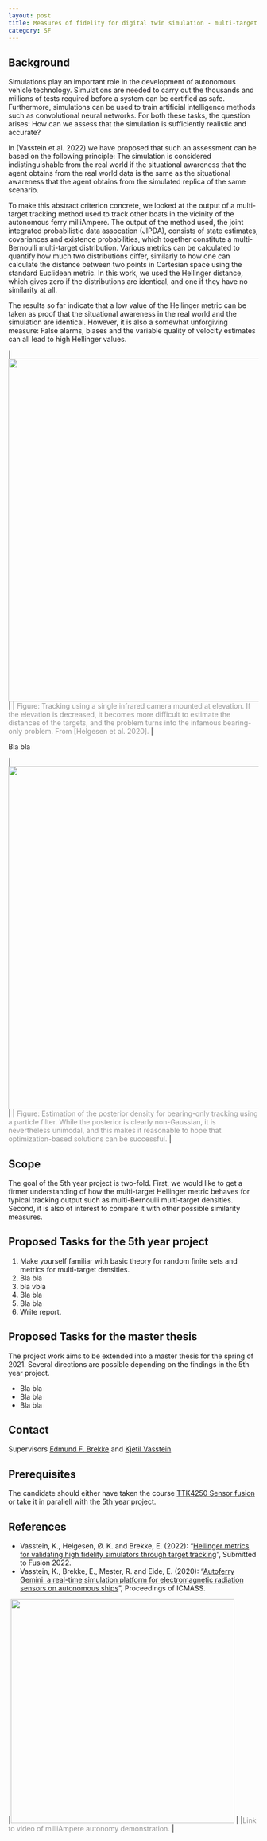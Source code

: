 ```yaml
---
layout: post
title: Measures of fidelity for digital twin simulation - multi-target distribution metrics
category: SF
---
```

## Background
Simulations play an important role in the development of autonomous vehicle technology. Simulations are needed to carry out the thousands and millions of tests required before a system can be certified as safe. Furthermore, simulations can be used to train artificial intelligence methods such as convolutional neural networks. For both these tasks, the question arises: How can we assess that the simulation is sufficiently realistic and accurate?

In (Vasstein et al. 2022) we have proposed that such an assessment can be based on the following principle: The simulation is considered indistinguishable from the real world if the situational awareness that the agent obtains from the real world data is the same as the situational awareness that the agent obtains from the simulated replica of the same scenario. 

To make this abstract criterion concrete, we looked at the output of a multi-target tracking method used to track other boats in the vicinity of the autonomous ferry milliAmpere. The output of the method used, the joint integrated probabilistic data assocation (JIPDA), consists of state estimates, covariances and existence probabilities, which together constitute a multi-Bernoulli multi-target distribution. Various metrics can be calculated to quantify how much two distributions differ, similarly to how one can calculate the distance between two points in Cartesian space using the standard Euclidean metric. In this work, we used the Hellinger distance, which gives zero if the distributions are identical, and one if they have no similarity at all. 

The results so far indicate that a low value of the Hellinger metric can be taken as proof that the situational awareness in the real world and the simulation are identical. However, it is also a somewhat unforgiving measure: False alarms, biases and the variable quality of velocity estimates can all lead to high Hellinger values. 


|<img src="{{site.url}}/assets/irtracking.png" width="690"> | 
| <span style="color:#959595">Figure: Tracking using a single infrared camera mounted at elevation. If the elevation is decreased, it becomes more difficult to estimate the distances of the targets, and the problem turns into the infamous bearing-only problem. From [Helgesen et al. 2020].</span> | 

Bla bla

|<img src="{{site.url}}/assets/bofig2.png" width="690"> | 
| <span style="color:#959595">Figure: Estimation of the posterior density for bearing-only tracking using a particle filter. While the posterior is clearly non-Gaussian, it is nevertheless unimodal, and this makes it reasonable to hope that optimization-based solutions can be successful. </span> | 





## Scope

The goal of the 5th year project is two-fold. First, we would like to get a firmer understanding of how the multi-target Hellinger metric behaves for typical tracking output such as multi-Bernoulli multi-target densities. Second, it is also of interest to compare it with other possible similarity measures.

## Proposed Tasks for the 5th year project

1. Make yourself familiar with basic theory for random finite sets and metrics for multi-target densities.  
2. Bla bla 
3. bla vbla
4. Bla bla
5. Bla bla
6. Write report.

## Proposed Tasks for the master thesis

The project work aims to be extended into a master thesis for the spring of 2021. Several directions are possible depending on the findings in the 5th year project.  

* Bla bla
* Bla bla
* Bla bla

## Contact
Supervisors [Edmund F. Brekke](http://www.ntnu.no/ansatte/edmundfo) and 
[Kjetil Vasstein](https://www.ntnu.no/ansatte/kjetv)

## Prerequisites

The candidate should either have taken the course  [TTK4250 Sensor fusion] or take it in parallell with the 5th year project. 
## References

* Vasstein, K., Helgesen, Ø. K. and Brekke, E. (2022): “[Hellinger metrics for validating high fidelity simulators through target tracking](https://folk.ntnu.no/edmundfo/fusion2022preprints/VassteinHellinger.pdf)”, Submitted to Fusion 2022. 
* Vasstein, K., Brekke, E., Mester, R. and Eide, E. (2020): “[Autoferry Gemini: a real-time simulation platform for electromagnetic radiation sensors on autonomous ships](https://iopscience.iop.org/article/10.1088/1757-899X/929/1/012032)”, Proceedings of ICMASS. 


|[<img src="https://img.youtube.com/vi/Ry3-yxVaDuE/0.jpg" width="450">](https://www.youtube.com/watch?v=Ry3-yxVaDuE) |
|<span style="color:#959595">Link to video of milliAmpere autonomy demonstration. </span> |

[TTK4250 Sensor fusion]: http://folk.ntnu.no/edmundfo/msc2019-2020/sf13chapters.pdf
[(Vasstein et al. 2022)]: https://folk.ntnu.no/edmundfo/fusion2022preprints/VassteinHellinger.pdf